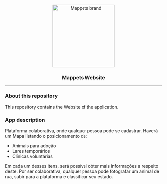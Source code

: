 <!-- PROJECT LOGO -->
<p align="center">
  <a href="https://github.com/Mappets">
    <img src="https://avatars3.githubusercontent.com/u/57954053?s=200&v=4" width="200px" alt="Mappets brand">
  </a>

  <h3 align="center">Mappets Website</h3>
</p>

----

### About this repository

This repository contains the Website of the application. 

### App description

Plataforma colaborativa, onde qualquer pessoa pode se cadastrar. Haverá um Mapa listando o posicionamento de: 

- Animais para adoção
- Lares temporários
- Clínicas voluntárias 

Em cada um desses itens, será possível obter mais informações a respeito deste. Por ser colaborativa, qualquer pessoa pode fotografar um animal de rua, subir para a plataforma e classificar seu estado.
